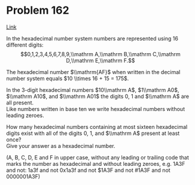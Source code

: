 # Problem 162

[Link](https://projecteuler.net/problem=162)

In the hexadecimal number system numbers are represented using $16$ different digits: $$0,1,2,3,4,5,6,7,8,9,\\mathrm A,\\mathrm B,\\mathrm C,\\mathrm D,\\mathrm E,\\mathrm F.$$

The hexadecimal number $\\mathrm{AF}$ when written in the decimal number system equals $10 \\times 16 + 15 = 175$.

In the $3$-digit hexadecimal numbers $10\\mathrm A$, $1\\mathrm A0$, $\\mathrm A10$, and $\\mathrm A01$ the digits $0$, $1$ and $\\mathrm A$ are all present.  
Like numbers written in base ten we write hexadecimal numbers without leading zeroes.

How many hexadecimal numbers containing at most sixteen hexadecimal digits exist with all of the digits $0$, $1$, and $\\mathrm A$ present at least once?  
Give your answer as a hexadecimal number.

(A, B, C, D, E and F in upper case, without any leading or trailing code that marks the number as hexadecimal and without leading zeroes, e.g. 1A3F and not: 1a3f and not 0x1a3f and not $1A3F and not #1A3F and not 0000001A3F)